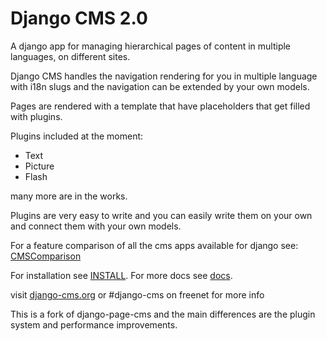 Django CMS 2.0
==============

A django app for managing hierarchical pages of content in multiple languages, on different sites.

Django CMS handles the navigation rendering for you in multiple language with i18n slugs 
and the navigation can be extended by your own models.

Pages are rendered with a template that have placeholders that get filled with plugins.

Plugins included at the moment:

* Text
* Picture
* Flash

many more are in the works.

Plugins are very easy to write and you can easily write them on your own and connect them with your own models.

For a feature comparison of all the cms apps available for django see: [CMSComparison](http://code.djangoproject.com/wiki/CMSAppsComparison)

For installation see [INSTALL](INSTALL.md).
For more docs see [docs](cms/docs).

visit [django-cms.org](http://www.django-cms.org/) or #django-cms on freenet for more info

This is a fork of django-page-cms and the main differences are the plugin system and performance improvements.

